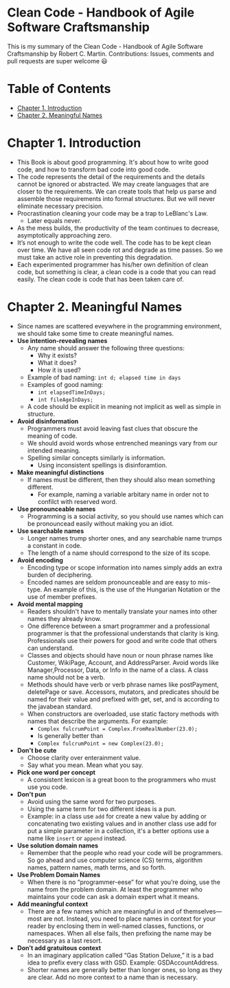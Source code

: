 # Clean Code - Handbook of Agile Software Craftsmanship
This is my summary of the Clean Code - Handbook of Agile Software Craftsmanship by Robert C. Martin.
Contributions: Issues, comments and pull requests are super welcome 😃
<!-- TOC depthFrom:1 depthTo:6 withLinks:1 updateOnSave:1 orderedList:0 -->
# Table of Contents
- [Chapter 1. Introduction](#Chapter-1-introduction)
- [Chapter 2. Meaningful Names](#Chapter-1-meaningful-names)
<!-- /TOC -->
# Chapter 1. Introduction
- This Book is about good programming. It's about how to write good code, and how to transform bad code into good code.
- The code represents the detail of the requirements and the details cannot be ignored or abstracted. We may create languages that are closer to the requirements. We can create tools that help us parse and assemble those requirements into formal structures. But we will never eliminate necessary precision.
- Procrastination cleaning your code may be a trap to LeBlanc's Law.
	- Later equals never.
- As the mess builds, the productivity of the team continues to decrease, asymptotically approaching zero.
- It’s not enough to write the code well. The code has to be kept clean over time. We have all seen code rot and degrade as time passes. So we must take an active role in preventing this degradation.
- Each experimented programmer has his/her own definition of clean code, but something is clear, a clean code is a code that you can read easily. The clean code is code that has been taken care of.
# Chapter 2. Meaningful Names
- Since names are scattered eveywhere in the programming environment, we should take some time to create meaningful names.
- **Use intention-revealing names**
	- Any name should answer the following three questions:
		- Why it exists?
		- What it does?
		- How it is used?
	- Example of bad naming: `int d; elapsed time in days`
	- Examples of good naming:
		- `int elapsedTimeInDays;`
		- `int fileAgeInDays;`
	- A code should be explicit in meaning not implicit as well as simple in structure.
- **Avoid disinformation**
	- Programmers must avoid leaving fast clues that obscure the meaning of code.
	- We should avoid words whose entrenched meanings vary from our intended meaning.
	- Spelling similar concepts similarly is information.
		- Using inconsistent spellings is disinforamtion.
- **Make meaningful distinctions**
	- If names must be different, then they should also mean something different.
		- For example, naming a variable arbitary name in order not to confilct with reserved word.
- **Use pronounceable names**
	- Programming is a social activity, so you should use names which can be pronouncead easily without making you an idiot.
- **Use searchable names**
	- Longer names trump shorter ones, and any searchable name trumps a constant in code.
	- The length of a name should correspond to the size of its scope.
- **Avoid encoding**
	- Encoding type or scope information into names simply adds an extra burden of deciphering.
	- Encoded names are seldom pronounceable and are easy to mis-type. An example of this, is the use of the Hungarian Notation or the use of member prefixes.
- **Avoid mental mapping**
	- Readers shouldn't have to mentally translate your names into other names they already know.
	- One difference between a smart programmer and a professional programmer is that the professional understands that clarity is king. Professionals use their powers for good and write code that others can understand.
	- Classes and objects should have noun or noun phrase names like Customer, WikiPage, Account, and AddressParser. Avoid words like Manager,Processor, Data, or Info in the name of a class. A class name should not be a verb.
	- Methods should have verb or verb phrase names like postPayment, deletePage or save. Accessors, mutators, and predicates should be named for their value and prefixed with get, set, and is according to the javabean standard.
	- When constructors are overloaded, use static factory methods with names that describe the arguments. For example:
		- `Complex fulcrumPoint = Complex.FromRealNumber(23.0);`
		- Is generally better than
		- `Complex fulcrumPoint = new Complex(23.0);`
- **Don't be cute**
	- Choose clarity over enterainment value.
	- Say what you mean. Mean what you say.
- **Pick one word per concept**
	- A consistent lexicon is a great boon to the programmers who must use you code.
- **Don't pun**
	- Avoid using the same word for two purposes.
	- Using the same term for two different ideas is a pun.
	- Example: in a class use `add` for create a new value by adding or concatenating two existing values and in another class use add for put a simple parameter in a collection, it's a better options use a name like `insert` or `append` instead.
- **Use solution domain names**
	- Remember that the people who read your code will be programmers. So go ahead and use computer science (CS) terms, algorithm names, pattern names, math terms, and so forth.
- **Use Problem Domain Names** 
	- When there is no “programmer-eese” for what you’re doing, use the name from the problem domain. At least the programmer who maintains your code can ask a domain expert what it means.
- **Add meaningful context**
	- There are a few names which are meaningful in and of themselves—most are not. Instead, you need to place names in context for your reader by enclosing them in well-named classes, functions, or namespaces. When all else fails, then prefixing the name may be necessary as a last resort.
- **Don’t add gratuitous context**
	- In an imaginary application called “Gas Station Deluxe,” it is a bad idea to prefix every class with GSD. Example: GSDAccountAddress.
	- Shorter names are generally better than longer ones, so long as they are clear. Add no more context to a name than is necessary.
